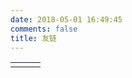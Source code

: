 ```yaml
---
date: 2018-05-01 16:49:45
comments: false
title: 友链
---
```

||||
|:-|-|:--|
||||





<style>
table th:nth-of-type(1){
width: 30%;
}
table th:nth-of-type(2){
width: 60%
;
}
table th:nth-of-type(3){
width: 10%;
}
</style>
<script>$(".header-02-3 a:first").addClass('current');</script>

　　


